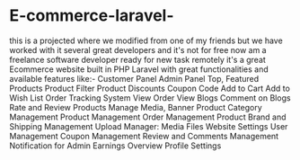 # E-commerce-laravel-
this is a projected where we modified from one of my friends but we have worked with it several great developers and it's not for free now
am a freelance software developer
ready for new task remotely
it's a great Ecommerce website built in PHP Laravel with great functionalities  and available features like:-
Customer Panel
Admin Panel
Top, Featured Products
Product Filter
Product Discounts
Coupon Code
Add to Cart
Add to Wish List
Order Tracking System
View Order
View Blogs
Comment on Blogs
Rate and Review Products
Manage Media, Banner
Product Category Management
Product Management
Order Management
Product Brand and Shipping Management
Upload Manager: Media Files
Website Settings
User Management
Coupon Management
Review and Comments Management
Notification for Admin
Earnings Overview
Profile Settings
